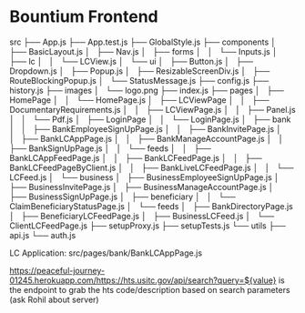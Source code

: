 # Bountium Frontend

src
├── App.js
├── App.test.js
├── GlobalStyle.js
├── components
│   ├── BasicLayout.js
│   ├── Nav.js
│   ├── forms
│   │   └── Inputs.js
│   ├── lc
│   │   └── LCView.js
│   └── ui
│       ├── Button.js
│       ├── Dropdown.js
│       ├── Popup.js
│       ├── ResizableScreenDiv.js
│       ├── RouteBlockingPopup.js
│       └── StatusMessage.js
├── config.js
├── history.js
├── images
│   └── logo.png
├── index.js
├── pages
│   ├── HomePage
│   │   └── HomePage.js
│   ├── LCViewPage
│   │   ├── DocumentaryRequirements.js
│   │   ├── LCViewPage.js
│   │   ├── Panel.js
│   │   └── Pdf.js
│   ├── LoginPage
│   │   └── LoginPage.js
│   ├── bank
│   │   ├── BankEmployeeSignUpPage.js
│   │   ├── BankInvitePage.js
│   │   ├── BankLCAppPage.js
│   │   ├── BankManageAccountPage.js
│   │   ├── BankSignUpPage.js
│   │   └── feeds
│   │       ├── BankLCAppFeedPage.js
│   │       ├── BankLCFeedPage.js
│   │       ├── BankLCFeedPageByClient.js
│   │       ├── BankLiveLCFeedPage.js
│   │       └── LCFeed.js
│   └── business
│       ├── BusinessEmployeeSignUpPage.js
│       ├── BusinessInvitePage.js
│       ├── BusinessManageAccountPage.js
│       ├── BusinessSignUpPage.js
│       ├── beneficiary
│       │   └── ClaimBeneficiaryStatusPage.js
│       └── feeds
│           ├── BankDirectoryPage.js
│           ├── BeneficiaryLCFeedPage.js
│           ├── BusinessLCFeed.js
│           └── ClientLCFeedPage.js
├── setupProxy.js
├── setupTests.js
└── utils
    ├── api.js
    └── auth.js


LC Application: src/pages/bank/BankLCAppPage.js <br>

https://peaceful-journey-01245.herokuapp.com/https://hts.usitc.gov/api/search?query=${value} is the endpoint to grab the hts code/description based on search parameters (ask Rohil about server)


